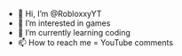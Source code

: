 - 👋 Hi, I’m @RobloxxyYT
- 👀 I’m interested in games
- 🌱 I’m currently learning coding
- 📫 How to reach me = YouTube comments

<!---
RobloxxyYT/RobloxxyYT is a ✨ special ✨ repository because its `README.md` (this file) appears on your GitHub profile.
You can click the Preview link to take a look at your changes.
--->
